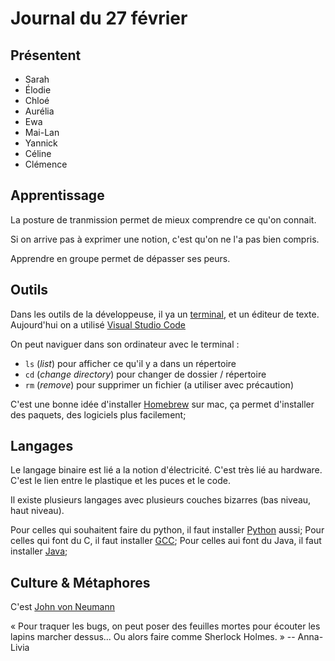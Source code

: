 # Journal du 27 février

## Présentent

- Sarah
- Élodie
- Chloé
- Aurélia
- Ewa
- Mai-Lan
- Yannick
- Céline
- Clémence


## Apprentissage

La posture de tranmission permet de mieux comprendre ce qu'on connait.

Si on arrive pas à exprimer une notion, c'est qu'on ne l'a pas bien compris.

Apprendre en groupe permet de dépasser ses peurs.


## Outils

Dans les outils de la développeuse, il ya un
[terminal](https://en.wikipedia.org/wiki/Terminal_emulator), et un éditeur de
texte. Aujourd'hui on a utilisé [Visual Studio
Code](https://code.visualstudio.com/)

On peut naviguer dans son ordinateur avec le terminal :

- `ls` (_list_) pour afficher ce qu'il y a dans un répertoire
- `cd` (_change directory_) pour changer de dossier / répertoire
- `rm` (_remove_) pour supprimer un fichier (a utiliser avec précaution)

C'est une bonne idée d'installer [Homebrew](https://brew.sh/) sur mac, ça
permet d'installer des paquets, des logiciels plus facilement;


## Langages

Le langage binaire est lié a la notion d'électricité. C'est très lié au
hardware. C'est le lien entre le plastique et les puces et le code.

Il existe plusieurs langages avec plusieurs couches bizarres (bas niveau, haut
niveau).

Pour celles qui souhaitent faire du python, il faut installer
[Python](https://www.python.org/) aussi; Pour celles qui font du C, il faut
installer [GCC](https://gcc.gnu.org/); Pour celles aui font du Java, il faut
installer [Java](https://www.oracle.com/java/);


## Culture & Métaphores

C'est [John von Neumann](https://en.wikipedia.org/wiki/John_von_Neumann)


« Pour traquer les bugs, on peut poser des feuilles mortes pour écouter les
lapins marcher dessus... Ou alors faire comme Sherlock Holmes. » -- Anna-Livia


